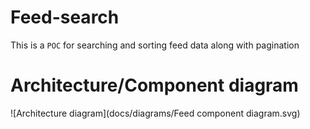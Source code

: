 # Feed-search
This is a `POC` for searching and sorting feed data along with pagination

# Architecture/Component diagram
![Architecture diagram](docs/diagrams/Feed component diagram.svg)